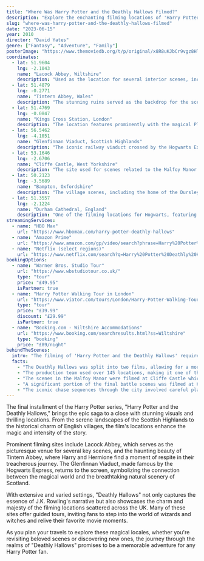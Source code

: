 ```yaml
---
title: "Where Was Harry Potter and the Deathly Hallows Filmed?"
description: "Explore the enchanting filming locations of 'Harry Potter and the Deathly Hallows,' the thrilling conclusion to the Harry Potter series."
slug: "where-was-harry-potter-and-the-deathly-hallows-filmed"
date: "2023-06-15"
year: 2010
director: "David Yates"
genre: ["Fantasy", "Adventure", "Family"]
posterImage: "https://www.themoviedb.org/t/p/original/x8R8uKJbCr9vgz8HlwM0LOc0n0R.jpg"
coordinates:
  - lat: 51.9604
    lng: -2.1043
    name: "Lacock Abbey, Wiltshire"
    description: "Used as the location for several interior scenes, including Snape's Potions classroom."
  - lat: 51.4879
    lng: -0.2771
    name: "Tintern Abbey, Wales"
    description: "The stunning ruins served as the backdrop for the scene where Harry and Hermione camp during their quest."
  - lat: 51.4769
    lng: -0.0847
    name: "Kings Cross Station, London"
    description: "The location features prominently with the magical Platform 9¾ as students embark on their journey throughout the series."
  - lat: 56.5462
    lng: -4.1051
    name: "Glenfinnan Viaduct, Scottish Highlands"
    description: "The iconic railway viaduct crossed by the Hogwarts Express, featured in several films including 'Deathly Hallows.'"
  - lat: 53.1646
    lng: -2.6706
    name: "Cliffe Castle, West Yorkshire"
    description: "The site used for scenes related to the Malfoy Manor."
  - lat: 50.2123
    lng: -3.5689
    name: "Bampton, Oxfordshire"
    description: "The village scenes, including the home of the Dursleys, were filmed in this charming location."
  - lat: 51.3557
    lng: -2.1224
    name: "Durham Cathedral, England"
    description: "One of the filming locations for Hogwarts, featuring in several key scenes throughout the series."
streamingServices:
  - name: "HBO Max"
    url: "https://www.hbomax.com/harry-potter-deathly-hallows"
  - name: "Amazon Prime"
    url: "https://www.amazon.com/gp/video/search?phrase=Harry%20Potter%20Deathly%20Hallows"
  - name: "Netflix (select regions)"
    url: "https://www.netflix.com/search?q=Harry%20Potter%20Deathly%20Hallows"
bookingOptions:
  - name: "Warner Bros. Studio Tour"
    url: "https://www.wbstudiotour.co.uk/"
    type: "tour"
    price: "£49.95"
    isPartner: true
  - name: "Harry Potter Walking Tour in London"
    url: "https://www.viator.com/tours/London/Harry-Potter-Walking-Tour/d737-239750"
    type: "tour"
    price: "£39.99"
    discount: "£29.99"
    isPartner: true
  - name: "Booking.com - Wiltshire Accommodations"
    url: "https://www.booking.com/searchresults.html?ss=Wiltshire"
    type: "booking"
    price: "£89/night"
behindTheScenes:
  intro: "The filming of 'Harry Potter and the Deathly Hallows' required extensive location shooting throughout the UK, showcasing the rugged beauty of the Scottish Highlands and the quaint charm of English villages."
  facts:
    - "The Deathly Hallows was split into two films, allowing for a more in-depth exploration of the plot and character arcs."
    - "The production team used over 145 locations, making it one of the most diverse filming experiences in the series."
    - "The scenes in the Malfoy Manor were filmed at Cliffe Castle which previously served as an inspiration for many other films."
    - "A significant portion of the final battle scenes was filmed at King's Cross Station, bringing a real-world anchor to the fantasy narrative."
    - "The iconic chase sequences through the city involved careful planning to capture the sophistication of London while incorporating magical elements."
---
```


<HarryPotterDeathlyHallowsGuide />

The final installment of the Harry Potter series, "Harry Potter and the Deathly Hallows," brings the epic saga to a close with stunning visuals and thrilling locations. From the serene landscapes of the Scottish Highlands to the historical charm of English villages, the film's locations enhance the magic and intensity of the story.

Prominent filming sites include Lacock Abbey, which serves as the picturesque venue for several key scenes, and the haunting beauty of Tintern Abbey, where Harry and Hermione find a moment of respite in their treacherous journey. The Glenfinnan Viaduct, made famous by the Hogwarts Express, returns to the screen, symbolizing the connection between the magical world and the breathtaking natural scenery of Scotland.

With extensive and varied settings, "Deathly Hallows" not only captures the essence of J.K. Rowling's narrative but also showcases the charm and majesty of the filming locations scattered across the UK. Many of these sites offer guided tours, inviting fans to step into the world of wizards and witches and relive their favorite movie moments.

As you plan your travels to explore these magical locales, whether you're revisiting beloved scenes or discovering new ones, the journey through the realms of "Deathly Hallows" promises to be a memorable adventure for any Harry Potter fan.